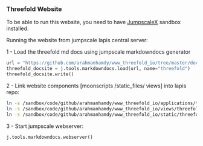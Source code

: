 ### Threefold Website

To be able to run this website, you need to have [JumpscaleX](https://github.com/threefoldtech/jumpscalex) sandbox installed.

Running the website from jumpscale lapis central server:

1 - Load the threefold md docs using jumpscale markdowndocs generator
```python
url = "https://github.com/arahmanhamdy/www_threefold_io/tree/master/docs"
threefold_docsite = j.tools.markdowndocs.load(url, name="threefold")
threefold_docsite.write()
```

2 - Link website components [moonscripts /static_files/ views] into lapis repo:
```bash
ln -s /sandbox/code/github/arahmanhamdy/www_threefold_io/applications/threefold.moon /sandbox/code/github/threefoldfoundation/lapis-wiki/applications
ln -s /sandbox/code/github/arahmanhamdy/www_threefold_io/views/threefold /sandbox/code/github/threefoldfoundation/lapis-wiki/views
ln -s /sandbox/code/github/arahmanhamdy/www_threefold_io/static/threefold /sandbox/code/github/threefoldfoundation/lapis-wiki/static
```

3 - Start jumpscale webserver:
```python
j.tools.markdowndocs.webserver()
```
